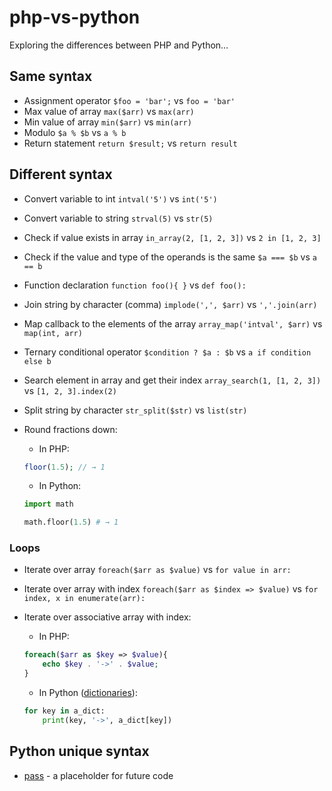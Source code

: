 # php-vs-python

Exploring the differences between PHP and Python…

## Same syntax

* Assignment operator `$foo = 'bar';` vs `foo = 'bar'`
* Max value of array `max($arr)` vs `max(arr)`
* Min value of array `min($arr)` vs `min(arr)`
* Modulo `$a % $b` vs `a % b`
* Return statement `return $result;` vs `return result`

## Different syntax

* Convert variable to int `intval('5')` vs `int('5')`
* Convert variable to string `strval(5)` vs `str(5)`
* Check if value exists in array `in_array(2, [1, 2, 3])` vs `2 in [1, 2, 3]`
* Check if the value and type of the operands is the same `$a === $b` vs `a == b`
* Function declaration `function foo(){ }` vs `def foo():`
* Join string by character (comma) `implode(',', $arr)` vs `','.join(arr)`
* Map callback to the elements of the array `array_map('intval', $arr)` vs `map(int, arr)`
* Ternary conditional operator `$condition ? $a : $b` vs `a if condition else b`
* Search element in array and get their index `array_search(1, [1, 2, 3])` vs `[1, 2, 3].index(2)`
* Split string by character `str_split($str)` vs `list(str)`
* Round fractions down:
 
  * In PHP:
  ```php
  floor(1.5); // → 1
  ```
 
  * In Python:
  ```py
  import math
  
  math.floor(1.5) # → 1
  ```

### Loops

* Iterate over array `foreach($arr as $value)` vs `for value in arr:`
* Iterate over array with index `foreach($arr as $index => $value)` vs `for index, x in enumerate(arr):`
* Iterate over associative array with index:
 
  * In PHP: 
  ```php
  foreach($arr as $key => $value){
      echo $key . '->' . $value;
  }
  ```

  * In Python ([dictionaries](https://www.w3schools.com/python/python_dictionaries.asp)): 
  ```py
  for key in a_dict:
      print(key, '->', a_dict[key])
  ```

## Python unique syntax

* [pass](https://www.w3schools.com/python/ref_keyword_pass.asp) - a placeholder for future code
